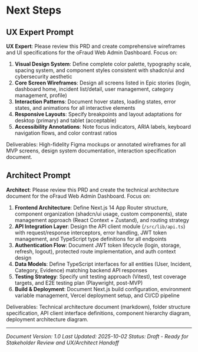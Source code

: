 # Next Steps

## UX Expert Prompt

**UX Expert**: Please review this PRD and create comprehensive wireframes and UI specifications for the oFraud Web Admin Dashboard. Focus on:

1. **Visual Design System**: Define complete color palette, typography scale, spacing system, and component styles consistent with shadcn/ui and cybersecurity aesthetic
2. **Core Screen Wireframes**: Design all screens listed in Epic stories (login, dashboard home, incident list/detail, user management, category management, profile)
3. **Interaction Patterns**: Document hover states, loading states, error states, and animations for all interactive elements
4. **Responsive Layouts**: Specify breakpoints and layout adaptations for desktop (primary) and tablet (acceptable)
5. **Accessibility Annotations**: Note focus indicators, ARIA labels, keyboard navigation flows, and color contrast ratios

Deliverables: High-fidelity Figma mockups or annotated wireframes for all MVP screens, design system documentation, interaction specification document.

## Architect Prompt

**Architect**: Please review this PRD and create the technical architecture document for the oFraud Web Admin Dashboard. Focus on:

1. **Frontend Architecture**: Define Next.js 14 App Router structure, component organization (shadcn/ui usage, custom components), state management approach (React Context + Zustand), and routing strategy
2. **API Integration Layer**: Design the API client module (`/src/lib/api.ts`) with request/response interceptors, error handling, JWT token management, and TypeScript type definitions for all endpoints
3. **Authentication Flow**: Document JWT token lifecycle (login, storage, refresh, logout), protected route implementation, and auth context design
4. **Data Models**: Define TypeScript interfaces for all entities (User, Incident, Category, Evidence) matching backend API responses
5. **Testing Strategy**: Specify unit testing approach (Vitest), test coverage targets, and E2E testing plan (Playwright, post-MVP)
6. **Build & Deployment**: Document Next.js build configuration, environment variable management, Vercel deployment setup, and CI/CD pipeline

Deliverables: Technical architecture document (markdown), folder structure specification, API client interface definitions, component hierarchy diagram, deployment architecture diagram.

---

*Document Version: 1.0*
*Last Updated: 2025-10-02*
*Status: Draft - Ready for Stakeholder Review and UX/Architect Handoff*

